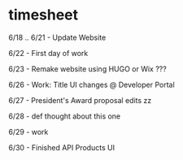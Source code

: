 # timesheet

6/18 .. 6/21 - Update Website

6/22 - First day of work

6/23 - Remake website using HUGO or Wix ???

6/26 - Work: Title UI changes @ Developer Portal

6/27 - President's Award proposal edits zz

6/28 - def thought about this one 

6/29 - work

6/30 - Finished API Products UI
